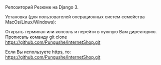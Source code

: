 Репозиторий Резюме на Django 3.

Установка (для пользователей операционных систем семейства MacOs/Linux/Windows):

Открыть терминал или консоль и перейти в нужную Вам директорию. Прописать команду git clone https://github.com/Pungushe/InternetShop.git 

Если Вы используете https, то: https://github.com/Pungushe/InternetShop.git
